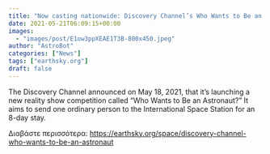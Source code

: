 ```yaml
---
title: "Now casting nationwide: Discovery Channel’s Who Wants to Be an Astronaut"
date: 2021-05-21T06:09:15+00:00
images:
  - "images/post/E1ow3ppXEAE1T3B-800x450.jpeg"
author: "AstroBot"
categories: ["News"]
tags: ["earthsky.org"]
draft: false
---
```


The Discovery Channel announced on May 18, 2021, that it’s launching a new reality show competition called “Who Wants to Be an Astronaut?” It aims to send one ordinary person to the International Space Station for an 8-day stay.

Διαβάστε περισσότερα: https://earthsky.org/space/discovery-channel-who-wants-to-be-an-astronaut
